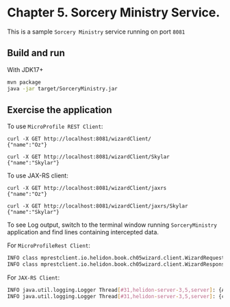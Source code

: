 # Chapter 5. Sorcery Ministry Service.

This is a sample `Sorcery Ministry` service running on port `8081`

## Build and run

With JDK17+
```bash
mvn package
java -jar target/SorceryMinistry.jar
```

## Exercise the application

To use `MicroProfile REST Client`:
```
curl -X GET http://localhost:8081/wizardClient/
{"name":"Oz"}

curl -X GET http://localhost:8081/wizardClient/Skylar
{"name":"Skylar"}
```

To use JAX-RS client:
```
curl -X GET http://localhost:8081/wizardClient/jaxrs
{"name":"Oz"}

curl -X GET http://localhost:8081/wizardClient/jaxrs/Skylar
{"name":"Skylar"}
```

To see Log output, switch to the terminal window running `SorceryMinistry` application and find lines containing intercepted data.

For `MicroProfileRest Client`:
```bash
INFO class mprestclient.io.helidon.book.ch05wizard.client.WizardRequestFilter Thread[#30,helidon-server-2,5,server]: Request intercepted: {Accept=[application/json], Magic-Header=[Custom header magic value]}
INFO class mprestclient.io.helidon.book.ch05wizard.client.WizardResponseFilter Thread[#30,helidon-server-2,5,server]: Intercepted response status{content-length=[13], connection=[keep-alive], Date=[Fri, 30 Sep 2022 10:59:42 +0300], Content-Type=[application/json]}

```

For `JAX-RS Client`:
```bash
INFO java.util.logging.Logger Thread[#31,helidon-server-3,5,server]: {Accept=[application/json]}
INFO java.util.logging.Logger Thread[#31,helidon-server-3,5,server]: {content-length=[13], connection=[keep-alive], Date=[Fri, 30 Sep 2022 11:05:17 +0300], Content-Type=[application/json]}
```
